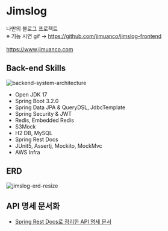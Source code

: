 # Jimslog
나만의 블로그 프로젝트</br>
※ 기능 시연 gif -> https://github.com/jimuanco/jimslog-frontend </br>
</br>
https://www.jimuanco.com

## Back-end Skills
![backend-system-architecture](https://github.com/jimuanco/jimslog-backend/assets/96833769/f52e177c-fe5b-4a65-bade-a62a0f7aaa56)
- Open JDK 17
- Spring Boot 3.2.0
- Spring Data JPA & QueryDSL, JdbcTemplate
- Spring Security & JWT
- Redis, Embedded Redis
- S3Mock
- H2 DB, MySQL
- Spring Rest Docs
- JUnit5, Assertj, Mockito, MockMvc
- AWS Infra

## ERD
![jimslog-erd-resize](https://github.com/jimuanco/jimslog-backend/assets/96833769/ff15e737-6609-4683-b505-49d44a180843)

## API 명세 문서화
- [Spring Rest Docs로 정리한 API 명세 문서](https://api.jimuanco.com/docs/index.html)
